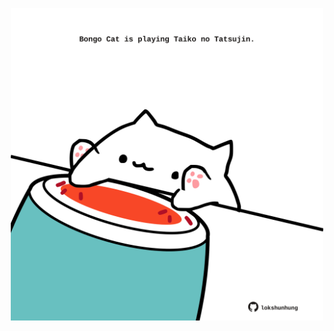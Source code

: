 <!-- built at 24/01/2022, 23:00:47 UTC -->
<p align="center">
  <img width="500" height="500" src="./ReadmeImage.svg">
</p>
